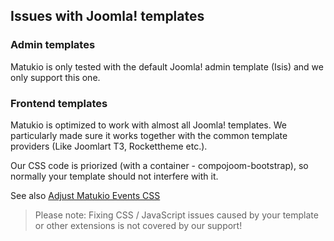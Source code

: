 ## Issues with Joomla! templates

### Admin templates

Matukio is only tested with the default Joomla! admin template (Isis) and we only support this one.

### Frontend templates

Matukio is optimized to work with almost all Joomla! templates. We particularly made sure it works together with the common template providers (Like Joomlart T3, Rockettheme etc.).

Our CSS code is priorized (with a container - compojoom-bootstrap), so normally your template should not interfere with it.

See also [Adjust Matukio Events CSS](adjust_css.md)

> Please note: Fixing CSS / JavaScript issues caused by your template or other extensions is not covered by our support!